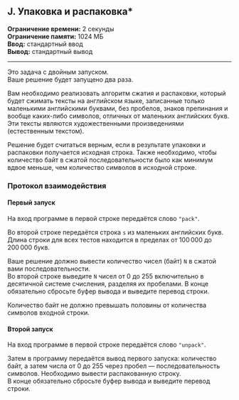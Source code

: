 ## J. Упаковка и распаковка\*

**Ограничение времени:** 2 секунды  
**Ограничение памяти:** 1024 МБ  
**Ввод:** стандартный ввод  
**Вывод:** стандартный вывод  

---

Это задача с двойным запуском.  
Ваше решение будет запущено два раза.

Вам необходимо реализовать алгоритм сжатия и распаковки, который будет сжимать тексты на английском языке, записанные только маленькими английскими буквами, без пробелов, знаков препинания и вообще каких-либо символов, отличных от маленьких английских букв.  
Эти тексты являются художественными произведениями (естественным текстом).

Решение будет считаться верным, если в результате упаковки и распаковки получается исходная строка. Также необходимо, чтобы количество байт в сжатой последовательности было как минимум вдвое меньше, чем количество символов в исходной строке.

### Протокол взаимодействия

#### Первый запуск

На вход программе в первой строке передаётся слово `"pack"`.

Во второй строке передаётся строка `s` из маленьких английских букв.  
Длина строки для всех тестов находится в пределах от 100 000 до 200 000 букв.

Ваше решение должно вывести количество чисел (байт) `N` в сжатой вами последовательности.  
Во второй строке выведите `N` чисел от 0 до 255 включительно в десятичной системе счисления, разделяя их пробелами. В конце обязательно сбросьте буфер вывода и выведите перевод строки.

Количество байт не должно превышать половины от количества символов входной строки.

#### Второй запуск

На вход программе в первой строке передаётся слово `"unpack"`.

Затем в программу передаётся вывод первого запуска: количество байт, а затем числа от 0 до 255 через пробел — последовательность символов. Необходимо вывести распакованную строку.  
В конце обязательно сбросьте буфер вывода и выведите перевод строки.